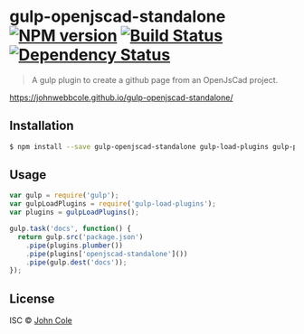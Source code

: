 # gulp-openjscad-standalone [![NPM version][npm-image]][npm-url] [![Build Status][travis-image]][travis-url] [![Dependency Status][daviddm-image]][daviddm-url]
> A gulp plugin to create a github page from an OpenJsCad project.

https://johnwebbcole.github.io/gulp-openjscad-standalone/

## Installation

```sh
$ npm install --save gulp-openjscad-standalone gulp-load-plugins gulp-plumber
```

## Usage

```js
var gulp = require('gulp');
var gulpLoadPlugins = require('gulp-load-plugins');
var plugins = gulpLoadPlugins();

gulp.task('docs', function() {
  return gulp.src('package.json')
    .pipe(plugins.plumber())
    .pipe(plugins['openjscad-standalone']())
    .pipe(gulp.dest('docs'));
});
```
## License

ISC © [John Cole]()


[npm-image]: https://badge.fury.io/js/openjscad-standalone.svg
[npm-url]: https://npmjs.org/package/openjscad-standalone
[travis-image]: https://travis-ci.org/johnwebbcole/openjscad-standalone.svg?branch=master
[travis-url]: https://travis-ci.org/johnwebbcole/openjscad-standalone
[daviddm-image]: https://david-dm.org/johnwebbcole/openjscad-standalone.svg?theme=shields.io
[daviddm-url]: https://david-dm.org/johnwebbcole/openjscad-standalone
